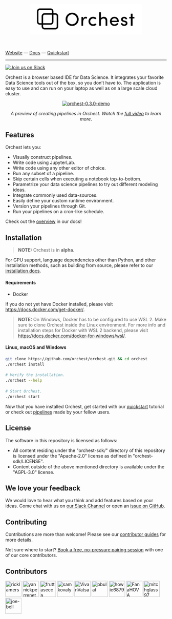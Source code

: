 <p align="center">
<a href="https://orchest.io">
  <img src="docs/source/img/logo.png" width="350px" />
</a>
</p>
<br/>

[Website](https://www.orchest.io) —
[Docs](https://orchest.readthedocs.io/en/stable/) —
[Quickstart](https://orchest.readthedocs.io/en/stable/getting_started/quickstart.html)

---

[![Join us on Slack](https://img.shields.io/badge/%20-Join%20us%20on%20Slack-blue?style=for-the-badge&logo=slack&labelColor=5c5c5c)](https://join.slack.com/t/orchest/shared_invite/zt-g6wooj3r-6XI8TCWJrXvUnXKdIKU_8w)

Orchest is a browser based IDE for Data Science. It integrates your favorite Data Science tools out of the box, so you don’t have to. The application is easy to use and can run on your laptop as well as on a large scale cloud cluster.

<p align="center">
<a target="_blank" href="https://www.youtube.com/watch?v=j0nySMu1-DQ"><img src="https://user-images.githubusercontent.com/1309307/111806797-a2c10300-88d2-11eb-9f21-bf1544f95b34.gif" width="868px" alt="orchest-0.3.0-demo" /></a/></p>
<p align="center">
  <i>A preview of creating pipelines in Orchest. Watch the <a target="_blank" href="https://www.youtube.com/watch?v=j0nySMu1-DQ">full video</a> to learn more</a></i>.
 </p>

## Features

Orchest lets you:

- Visually construct pipelines.
- Write code using JupyterLab.
- Write code using any other editor of choice.
- Run any subset of a pipeline.
- Skip certain cells when executing a notebook top-to-bottom.
- Parametrize your data science pipelines to try out different modeling ideas.
- Integrate commonly used data-sources.
- Easily define your custom runtime environment.
- Version your pipelines through Git.
- Run your pipelines on a cron-like schedule.

Check out the [overview](https://orchest.readthedocs.io/en/stable/getting_started/overview.html) in our docs!

## Installation

> **NOTE:** Orchest is in **alpha**.

For GPU support, language dependencies other than Python, and other installation methods, such as
building from source, please refer to our [installation
docs](https://orchest.readthedocs.io/en/stable/getting_started/installation.html).

#### Requirements

- Docker

If you do not yet have Docker installed, please visit https://docs.docker.com/get-docker/.

> **NOTE:** On Windows, Docker has to be configured to use WSL 2. Make sure to clone Orchest inside
> the Linux environment. For more info and installation steps for Docker with WSL 2 backend, please
> visit https://docs.docker.com/docker-for-windows/wsl/.

#### Linux, macOS and Windows

```bash
git clone https://github.com/orchest/orchest.git && cd orchest
./orchest install

# Verify the installation.
./orchest --help

# Start Orchest.
./orchest start
```

Now that you have installed Orchest, get started with our
[quickstart](https://orchest.readthedocs.io/en/stable/getting_started/quickstart.html) tutorial or
check out [pipelines](https://github.com/orchest/awesome-orchest-pipelines) made by your fellow
users.

## License

The software in this repository is licensed as follows:

- All content residing under the "orchest-sdk/" directory of this repository is licensed under the
  "Apache-2.0" license as defined in "orchest-sdk/LICENSE".
- Content outside of the above mentioned directory is available under the "AGPL-3.0" license.

## We love your feedback

We would love to hear what you think and add features based on your ideas. Come chat
with us on [our Slack Channel](https://join.slack.com/t/orchest/shared_invite/zt-g6wooj3r-6XI8TCWJrXvUnXKdIKU_8w)
or open an [issue on GitHub](https://github.com/orchest/orchest/issues).

## Contributing

Contributions are more than welcome! Please see our
[contributor guides](https://orchest.readthedocs.io/en/stable/developer_guide/contributing.html)
for more details.

Not sure where to start? [Book a free, no-pressure pairing session](mailto:rick@orchest.io?subject=Pairing%20session&body=I'd%20like%20to%20do%20a%20pairing%20session!) with one of our core contributors.

## Contributors

<!-- To get src for img: https://api.github.com/users/username -->

<a href="https://github.com/ricklamers"><img src="https://avatars2.githubusercontent.com/u/1309307?v=4" title="ricklamers" width="50" height="50"></a>
<a href="https://github.com/yannickperrenet"><img src="https://avatars0.githubusercontent.com/u/26223174?v=4" title="yannickperrenet" width="50" height="50"></a>
<a href="https://github.com/fruttasecca"><img src="https://avatars3.githubusercontent.com/u/19429509?v=4" title="fruttasecca" width="50" height="50"></a>
<a href="https://github.com/samkovaly"><img src="https://avatars2.githubusercontent.com/u/32314099?v=4" title="samkovaly" width="50" height="50"></a>
<a href="https://github.com/VivanVatsa"><img src="https://avatars0.githubusercontent.com/u/56357691?v=4" title="VivanVatsa" width="50" height="50"></a>
<a href="https://github.com/obulat"><img src="https://avatars1.githubusercontent.com/u/15233243?v=4" title="obulat" width="50" height="50"></a>
<a href="https://github.com/howie6879"><img src="https://avatars.githubusercontent.com/u/17047388?v=4" title="howie6879" width="50" height="50"></a>
<a href="https://github.com/FanaHOVA"><img src="https://avatars.githubusercontent.com/u/6490430?v=4" title="FanaHOVA" width="50" height="50"></a>
<a href="https://github.com/mitchglass97"><img src="https://avatars.githubusercontent.com/u/52224377?v=4" title="mitchglass97" width="50" height="50"></a>
<a href="https://github.com/joe-bell"><img src="https://avatars.githubusercontent.com/u/7349341?v=4" title="joe-bell" width="50" height="50"></a>

